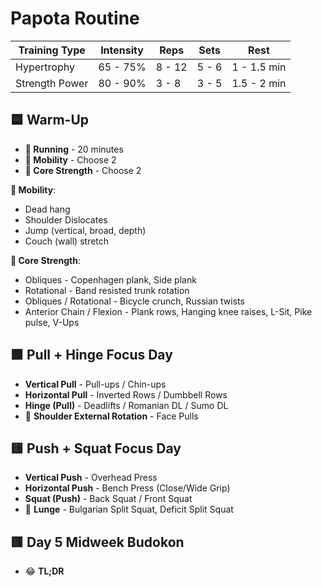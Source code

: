 # Papota Routine

| Training Type | Intensity | Reps | Sets | Rest |
|---------------|-----------|------|------|------|
| Hypertrophy | 65 - 75% | 8 - 12 | 5 - 6 | 1 - 1.5 min |
| Strength Power | 80 - 90% | 3 - 8 | 3 - 5 | 1.5 - 2 min |

## 🟦 Warm-Up

- **🏃 Running** - 20 minutes
- **🤸 Mobility** - Choose 2
- **🧗 Core Strength** - Choose 2

**🤸 Mobility**:
- Dead hang
- Shoulder Dislocates
- Jump (vertical, broad, depth)
- Couch (wall) stretch

**🧗 Core Strength**:
- Obliques - Copenhagen plank, Side plank
- Rotational - Band resisted trunk rotation
- Obliques / Rotational - Bicycle crunch, Russian twists
- Anterior Chain / Flexion - Plank rows, Hanging knee raises, L-Sit, Pike pulse, V-Ups

## 🟩 Pull + Hinge Focus Day

- **Vertical Pull** - Pull-ups / Chin-ups
- **Horizontal Pull** - Inverted Rows / Dumbbell Rows
- **Hinge (Pull)** - Deadlifts / Romanian DL / Sumo DL
- 🍒 **Shoulder External Rotation** - Face Pulls

## 🟨 Push + Squat Focus Day

- **Vertical Push** - Overhead Press
- **Horizontal Push** - Bench Press (Close/Wide Grip)
- **Squat (Push)** - Back Squat / Front Squat
- 🍒 **Lunge** - Bulgarian Split Squat, Deficit Split Squat

## 🟥 Day 5 Midweek Budokon

- 😂 **TL;DR**
